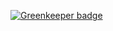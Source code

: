 
[![Greenkeeper badge](https://badges.greenkeeper.io/monokrome/grunt-for-libs.svg)](https://greenkeeper.io/)
